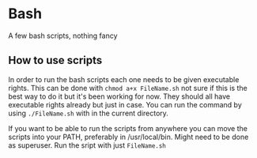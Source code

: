 # Bash
A few bash scripts, nothing fancy

## How to use scripts
In order to run the bash scripts each one needs to be given executable rights. This can be done with `chmod a+x FileName.sh` not sure if this is the best way to do it but it's been working for now. They should all have executable rights already but just in case. You can run the command by using `./FileName.sh` with in the current directory.

If you want to be able to run the scripts from anywhere you can move the scripts into your PATH, preferably in /usr/local/bin. Might need to be done as superuser. Run the sript with just `FileName.sh`


